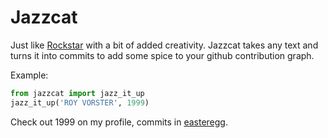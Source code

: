 # Jazzcat

Just like [Rockstar](https://github.com/avinassh/rockstar) with a bit of added creativity. Jazzcat takes any text and turns it into commits to add some spice to your github contribution graph.

Example:
```python
from jazzcat import jazz_it_up
jazz_it_up('ROY VORSTER', 1999)
```

Check out 1999 on my profile, commits in [easteregg](https://github.com/RoyVorster/easteregg).
